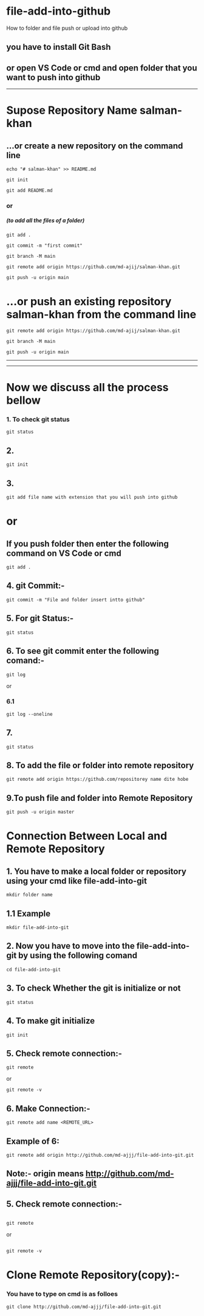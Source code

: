 # file-add-into-github
How to folder and file push or upload into github  
## you have to install Git Bash  
## or open VS Code or cmd and open folder that you want to push into github   
---  
# Supose Repository Name salman-khan
## …or create a new repository on the command line 


```
echo "# salman-khan" >> README.md
```  

```
git init
```  
```
git add README.md
```  
### or  
##### (to add all the files of a folder)
```
git add .
```  


```
git commit -m "first commit"
```  
```
git branch -M main
```  
```
git remote add origin https://github.com/md-ajij/salman-khan.git
```  
```
git push -u origin main
```  

# …or push an existing repository salman-khan from the command line
```
git remote add origin https://github.com/md-ajij/salman-khan.git
```  
```
git branch -M main
```  
```
git push -u origin main
```  
---  
---  
# Now we discuss all the process bellow

### 1. To check git status  
```
git status
```  


## 2.

```
git init
```  
## 3.
```
git add file name with extension that you will push into github  
```  
# or  
## If you push folder then enter the following command on VS Code or cmd  


```
git add .
```  
## 4. git Commit:-  

```
git commit -m "File and folder insert intto github"
```  
## 5. For git Status:-  
```
git status
```  
## 6. To see git commit enter the following comand:-  
```
git log
```  
or  

### 6.1 
```
git log --oneline
```  
## 7. 
```
git status
```  

## 8. To add the file or folder into remote repository  

```
git remote add origin https://github.com/repositorey name dite hobe
```  
## 9.To push file and folder into Remote Repository  
```
git push -u origin master
```  

# Connection Between Local and Remote Repository   
## 1. You have to make a local folder or repository using your cmd like file-add-into-git
```
mkdir folder name 
```  
## 1.1 Example
```
mkdir file-add-into-git
```  
## 2. Now you have to move into the file-add-into-git by using the following comand  
```
cd file-add-into-git
```  
## 3. To check Whether the git is initialize or not  

```
git status
```  


## 4. To make git initialize 
```
git init
```  


## 5. Check remote connection:-  
```
git remote
```  
or  
```
git remote -v
```  


## 6. Make Connection:-  
```
git remote add name <REMOTE_URL>
```  
## Example of 6:  
```
git remote add origin http://github.com/md-ajjj/file-add-into-git.git
```  
## Note:- origin means http://github.com/md-ajjj/file-add-into-git.git  

## 5. Check remote connection:-  

```

git remote

```  

or  

```

git remote -v
```  
# Clone Remote Repository(copy):-
### You have to type on cmd is as folloes  
```
git clone http://github.com/md-ajjj/file-add-into-git.git
```  

